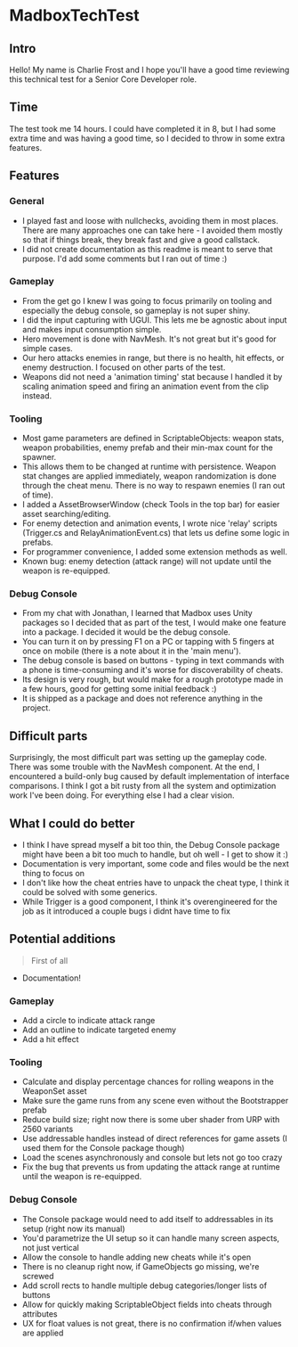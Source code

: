 # MadboxTechTest
## Intro
Hello! My name is Charlie Frost and I hope you'll have a good time reviewing this technical test for a Senior Core Developer role.

## Time
The test took me 14 hours. I could have completed it in 8, but I had some extra time and was having a good time, so I decided to throw in some extra features.

## Features
### General
- I played fast and loose with nullchecks, avoiding them in most places. There are many approaches one can take here - I avoided them mostly so that if things break, they break fast and give a good callstack.
- I did not create documentation as this readme is meant to serve that purpose. I'd add some comments but I ran out of time :)

### Gameplay
- From the get go I knew I was going to focus primarily on tooling and especially the debug console, so gameplay is not super shiny.
- I did the input capturing with UGUI. This lets me be agnostic about input and makes input consumption simple.
- Hero movement is done with NavMesh. It's not great but it's good for simple cases.
- Our hero attacks enemies in range, but there is no health, hit effects, or enemy destruction. I focused on other parts of the test.
- Weapons did not need a 'animation timing' stat because I handled it by scaling animation speed and firing an animation event from the clip instead.

### Tooling
- Most game parameters are defined in ScriptableObjects: weapon stats, weapon probabilities, enemy prefab and their min-max count for the spawner.
- This allows them to be changed at runtime with persistence. Weapon stat changes are applied immediately, weapon randomization is done through the cheat menu. There is no way to respawn enemies (I ran out of time).
- I added a AssetBrowserWindow (check Tools in the top bar) for easier asset searching/editing.
- For enemy detection and animation events, I wrote nice 'relay' scripts (Trigger.cs and RelayAnimationEvent.cs) that lets us define some logic in prefabs.
- For programmer convenience, I added some extension methods as well.
- Known bug: enemy detection (attack range) will not update until the weapon is re-equipped.

### Debug Console
- From my chat with Jonathan, I learned that Madbox uses Unity packages so I decided that as part of the test, I would make one feature into a package. I decided it would be the debug console.
- You can turn it on by pressing F1 on a PC or tapping with 5 fingers at once on mobile (there is a note about it in the 'main menu').
- The debug console is based on buttons - typing in text commands with a phone is time-consuming and it's worse for discoverability of cheats.
- Its design is very rough, but would make for a rough prototype made in a few hours, good for getting some initial feedback :)
- It is shipped as a package and does not reference anything in the project.

## Difficult parts
Surprisingly, the most difficult part was setting up the gameplay code. There was some trouble with the NavMesh component. At the end, I encountered a build-only bug caused by default implementation of interface comparisons. I think I got a bit rusty from all the system and optimization work I've been doing. For everything else I had a clear vision.

## What I could do better
- I think I have spread myself a bit too thin, the Debug Console package might have been a bit too much to handle, but oh well - I get to show it :)
- Documentation is very important, some code and files would be the next thing to focus on
- I don't like how the cheat entries have to unpack the cheat type, I think it could be solved with some generics.
- While Trigger is a good component, I think it's overengineered for the job as it introduced a couple bugs i didnt have time to fix

## Potential additions
> First of all
- Documentation!

### Gameplay
- Add a circle to indicate attack range
- Add an outline to indicate targeted enemy
- Add a hit effect

### Tooling 
- Calculate and display percentage chances for rolling weapons in the WeaponSet asset
- Make sure the game runs from any scene even without the Bootstrapper prefab
- Reduce build size; right now there is some uber shader from URP with 2560 variants
- Use addressable handles instead of direct references for game assets (I used them for the Console package though)
- Load the scenes asynchronously and console but lets not go too crazy
- Fix the bug that prevents us from updating the attack range at runtime until the weapon is re-equipped.

### Debug Console
- The Console package would need to add itself to addressables in its setup (right now its manual)
- You'd parametrize the UI setup so it can handle many screen aspects, not just vertical
- Allow the console to handle adding new cheats while it's open
- There is no cleanup right now, if GameObjects go missing, we're screwed
- Add scroll rects to handle multiple debug categories/longer lists of buttons
- Allow for quickly making ScriptableObject fields into cheats through attributes
- UX for float values is not great, there is no confirmation if/when values are applied
